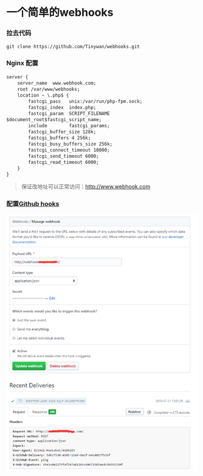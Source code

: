 #  一个简单的webhooks


### 拉去代码

```shell
git clone https://github.com/Tinywan/webhooks.git
```

### Nginx 配置

```nginx
server {
    server_name  www.webhook.com;
    root /var/www/webhooks;
    location ~ \.php$ {
        fastcgi_pass   unix:/var/run/php-fpm.sock;
        fastcgi_index  index.php;
        fastcgi_param  SCRIPT_FILENAME  $document_root$fastcgi_script_name;
        include        fastcgi_params;
        fastcgi_buffer_size 128k;
        fastcgi_buffers 4 256k;
        fastcgi_busy_buffers_size 256k;
        fastcgi_connect_timeout 10000;
        fastcgi_send_timeout 6000;
        fastcgi_read_timeout 6000;
    }
}
```
> 保证改地址可以正常访问：http://www.webhook.com

### 配置[Github hooks](https://github.com/Tinywan/webhooks/settings/hooks)

![image](./github.png)  
